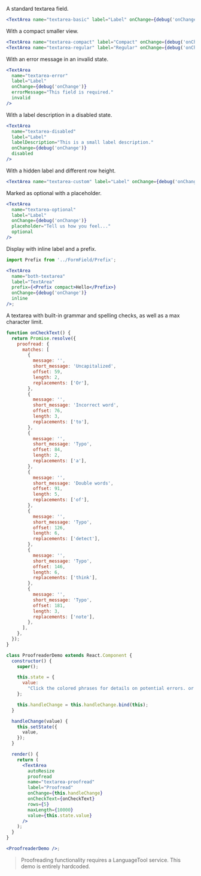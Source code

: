 A standard textarea field.

```jsx
<TextArea name="textarea-basic" label="Label" onChange={debug('onChange')} />
```

With a compact smaller view.

```jsx
<TextArea name="textarea-compact" label="Compact" onChange={debug('onChange')} compact />
<TextArea name="textarea-regular" label="Regular" onChange={debug('onChange')} />
```

With an error message in an invalid state.

```jsx
<TextArea
  name="textarea-error"
  label="Label"
  onChange={debug('onChange')}
  errorMessage="This field is required."
  invalid
/>
```

With a label description in a disabled state.

```jsx
<TextArea
  name="textarea-disabled"
  label="Label"
  labelDescription="This is a small label description."
  onChange={debug('onChange')}
  disabled
/>
```

With a hidden label and different row height.

```jsx
<TextArea name="textarea-custom" label="Label" onChange={debug('onChange')} rows={5} hideLabel />
```

Marked as optional with a placeholder.

```jsx
<TextArea
  name="textarea-optional"
  label="Label"
  onChange={debug('onChange')}
  placeholder="Tell us how you feel..."
  optional
/>
```

Display with inline label and a prefix.

```jsx
import Prefix from '../FormField/Prefix';

<TextArea
  name="both-textarea"
  label="TextArea"
  prefix={<Prefix compact>Hello</Prefix>}
  onChange={debug('onChange')}
  inline
/>;
```

A textarea with built-in grammar and spelling checks, as well as a max character limit.

```jsx
function onCheckText() {
  return Promise.resolve({
    proofread: {
      matches: [
        {
          message: '',
          short_message: 'Uncapitalized',
          offset: 59,
          length: 2,
          replacements: ['Or'],
        },
        {
          message: '',
          short_message: 'Incorrect word',
          offset: 76,
          length: 3,
          replacements: ['to'],
        },
        {
          message: '',
          short_message: 'Typo',
          offset: 84,
          length: 2,
          replacements: ['a'],
        },
        {
          message: '',
          short_message: 'Double words',
          offset: 91,
          length: 5,
          replacements: ['of'],
        },
        {
          message: '',
          short_message: 'Typo',
          offset: 126,
          length: 6,
          replacements: ['detect'],
        },
        {
          message: '',
          short_message: 'Typo',
          offset: 146,
          length: 6,
          replacements: ['think'],
        },
        {
          message: '',
          short_message: 'Typo',
          offset: 181,
          length: 3,
          replacements: ['note'],
        },
      ],
    },
  });
}

class ProofreaderDemo extends React.Component {
  constructor() {
    super();

    this.state = {
      value:
        "Click the colored phrases for details on potential errors. or use this text too see an few of of the problems that Oxford can detecd. What do you thinks of grammar checkers? Please not that they are not perfect. Style issues get a blue marker: It's 5 P.M. in the afternoon.",
    };

    this.handleChange = this.handleChange.bind(this);
  }

  handleChange(value) {
    this.setState({
      value,
    });
  }

  render() {
    return (
      <TextArea
        autoResize
        proofread
        name="textarea-proofread"
        label="Proofread"
        onChange={this.handleChange}
        onCheckText={onCheckText}
        rows={5}
        maxLength={10000}
        value={this.state.value}
      />
    );
  }
}

<ProofreaderDemo />;
```

> Proofreading functionality requires a LanguageTool service. This demo is entirely hardcoded.
